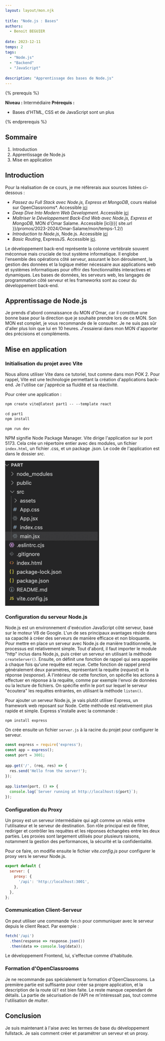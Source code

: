 ```yaml
---
layout: layout/mon.njk

title: "Node.js : Bases"
authors:
  - Benoit BEGUIER

date: 2023-12-11
temps: 2
tags:
  - "Node.js"
  - "Backend"
  - "JavaScript"

description: "Apprentissage des bases de Node.js"
---
```


{% prerequis %}

**Niveau :** Intermédiaire
**Prérequis :**

- Bases d'HTML, CSS et de JavaScript sont un plus

{% endprerequis %}

## Sommaire

1. Introduction
2. Apprentissage de Node.js
3. Mise en application

## Introduction

Pour la réalisation de ce cours, je me réfèrerais aux sources listées ci-dessous :

- *Passez au Full Stack avec Node.js, Express et MongoDB*, cours réalisé sur OpenClassrooms*. Accessible [ici](https://openclassrooms.com/fr/courses/6390246-passez-au-full-stack-avec-node-js-express-et-mongodb)
- *Deep Dive Into Modern Web Development*. Accessible [ici](https://fullstackopen.com/en/)
- *Maîtriser le Développement Back-End Web avec Node.js, Express et MongoDB*, MON d'Omar Salame. Accessible [ici]({{ site.url }}/promos/2023-2024/Omar-Salame/mon/temps-1.2/)
- *Introduction to Node.js*, Node.js. Accessible [ici](https://nodejs.org/en/learn/getting-started/introduction-to-nodejs)
- *Basic Routing*, ExpressJS. Accessible [ici](https://expressjs.com/en/starter/basic-routing.html).

Le développement back-end représente la colonne vertébrale souvent méconnue mais cruciale de tout système informatique. Il englobe l'ensemble des opérations côté serveur, assurant le bon déroulement, la gestion des données et la logique métier nécessaire aux applications web et systèmes informatiques pour offrir des fonctionnalités interactives et dynamiques. Les bases de données, les serveurs web, les langages de programmation côté serveur et les frameworks sont au coeur du développement back-end.

## Apprentissage de Node.js

Je prends d'abord connaissance du MON d'Omar, car il constitue une bonne base pour la direction que je souhaite prendre lors de ce MON. Son MON est complet, je vous recommande de le consulter. Je ne suis pas sûr d'aller plus loin que lui en 10 heures. J'essaierai dans mon MON d'apporter des précisions et compléments.

## Mise en application

### Initialisation du projet avec Vite

Nous allons utiliser Vite dans ce tutoriel, tout comme dans mon POK 2. Pour rappel, Vite est une technologie permettant la création d'applications back-end. Je l'utilise car j'apprécie sa fluidité et sa réactivité.

Pour créer une application :

```shell
npm create vite@latest part1 -- --template react

cd part1
npm install

npm run dev
```

NPM signifie Node Package Manager.
Vite dirige l'application sur le port 5173. Cela crée un répertoire entier avec des modules, un fichier `index.html`, un fichier .css, et un package .json. Le code de l'application est dans le dossier *src*.

![alt](dossier.png)

### Configuration du serveur Node.js

Node.js est un environnement d'exécution JavaScript côté serveur, basé sur le moteur V8 de Google. L'un de ses principaux avantages réside dans sa capacité à créer des serveurs de manière efficace et non bloquante. Pour mettre en place un serveur avec Node.js de manière traditionnelle, le processus est relativement simple.
Tout d'abord, il faut importer le module "http" inclus dans Node.js, puis créer un serveur en utilisant la méthode `createServer()`. Ensuite, on définit une fonction de rappel qui sera appelée à chaque fois qu'une requête est reçue. Cette fonction de rappel prend généralement deux paramètres, représentant la requête (*request*) et la réponse (*response*). À l'intérieur de cette fonction, on spécifie les actions à effectuer en réponse à la requête, comme par exemple l'envoi de données ou la lecture de fichiers. On spécifie enfin le port sur lequel le serveur "écoutera" les requêtes entrantes, en utilisant la méthode `listen()`.

Pour ajouter un serveur Node.js, je vais plutôt utiliser Express, un framework web reposant sur Node. Cette méthode est relativement plus rapide et simple. Express s'installe avec la commande :

```shell
npm install express
```

On crée ensuite un fichier `server.js` à la racine du projet pour configurer le serveur.

```js
const express = require('express');
const app = express();
const port = 3001;

app.get('/', (req, res) => {
  res.send('Hello from the server!');
});

app.listen(port, () => {
  console.log(`Server running at http://localhost:${port}`);
});

```

### Configuration du Proxy

Un proxy est un serveur intermédiaire qui agit comme un relais entre l'utilisateur et le serveur de destination. Son rôle principal est de filtrer, rediriger et contrôler les requêtes et les réponses échangées entre les deux parties. Les proxies sont largement utilisés pour plusieurs raisons, notamment la gestion des performances, la sécurité et la confidentialité.

Pour ce faire, on modifie ensuite le fichier *vite.config.js* pour configurer le proxy vers le serveur Node.js.

```js
export default {
  server: {
    proxy: {
      '/api': 'http://localhost:3001',
    },
  },
};
```

### Communication Client-Serveur

On peut utiliser une commande `fetch` pour communiquer avec le serveur depuis le client React. Par exemple :

```js
fetch('/api')
  .then(response => response.json())
  .then(data => console.log(data));
```

Le développement Frontend, lui, s'effectue comme d'habitude.

### Formation d'OpenClassrooms

Je ne recommande pas spécialement la formation d'OpenClassrooms. La première partie est suffisante pour créer sa propre application, et la description de la route `GET` est bien faite. Le reste manque cependant de détails. La partie de sécurisation de l'API ne m'intéressait pas, tout comme l'utilisation de *multer*.

## Conclusion

Je suis maintenant à l'aise avec les termes de base du développement fullstack. Je sais comment créer et paramétrer un serveur et un proxy.